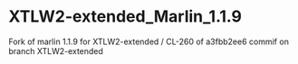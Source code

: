 # XTLW2-extended_Marlin_1.1.9
Fork of marlin 1.1.9 for XTLW2-extended / CL-260 of a3fbb2ee6 commif on branch XTLW2-extended
